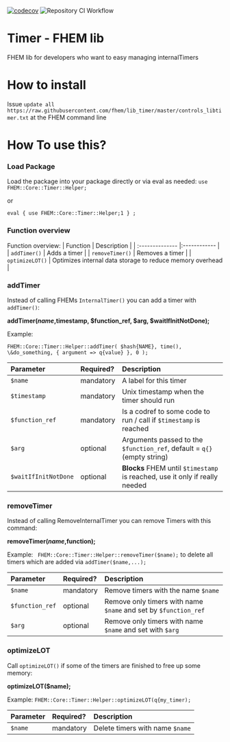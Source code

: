 [![codecov](https://codecov.io/gh/fhem/lib_timer/branch/master/graph/badge.svg)](https://codecov.io/gh/fhem/lib_timer)
![Repository CI Workflow](https://github.com/fhem/lib_timer/workflows/Repository%20CI%20Workflow/badge.svg)

Timer - FHEM lib 
======

FHEM lib  for developers who want to easy managing internalTimers


How to install
======

Issue `update all https://raw.githubusercontent.com/fhem/lib_timer/master/controls_libtimer.txt` at the FHEM command line

How To use this?
=====

### Load Package

Load the package into your package directly or via eval as needed:
`use FHEM::Core::Timer::Helper;`

or 

`eval { use FHEM::Core::Timer::Helper;1 } ;`

### Function overview

Function overview:
| Function        | Description  |
| :-------------- |:------------ | 
| `addTimer()`    | Adds a timer |
| `removeTimer()` | Removes a timer |
| `optimizeLOT()` | Optimizes internal data storage to reduce memory overhead |

### addTimer

Instead of calling FHEMs `InternalTimer()` you can add a timer with `addTimer()`:

**addTimer($name,$timestamp, $function_ref, $arg, $waitIfInitNotDone);**

Example:

`FHEM::Core::Timer::Helper::addTimer( $hash{NAME}, time(), \&do_something, { argument => q{value} }, 0 );`

| Parameter             | Required?   | Description  |
| :---------------------|:----------- | :----------  |
| `$name`               | mandatory   | A label for this timer|
| `$timestamp`          | mandatory   | Unix timestamp when the timer should run|
| `$function_ref`       | mandatory   | Is a codref to some code to run / call if `$timestamp` is reached|
| `$arg`                | optional    | Arguments passed to the `$function_ref`, default = `q{}`(empty string) |
| `$waitIfInitNotDone`  | optional    | **Blocks** FHEM until `$timestamp` is reached, use it only if really needed|


### removeTimer

Instead of calling RemoveInternalTimer you can remove Timers with this command:

**removeTimer($name,$function);** 

Example:
`  FHEM::Core::Timer::Helper::removeTimer($name); ` to delete all timers which are added via `addTimer($name,...);`

| Parameter        | Required?      | Description  |
| :--------------- | :------------- | :------------|
| `$name`          | mandatory      | Remove timers with the name `$name` |
| `$function_ref`  | optional       | Remove only timers with name `$name` and set by `$function_ref` |
| `$arg`           | optional       | Remove only timers with name `$name` and set with `$arg` |

### optimizeLOT

Call `optimizeLOT()` if some of the timers are finished to free up some memory:

**optimizeLOT($name);** 

Example:
`FHEM::Core::Timer::Helper::optimizeLOT(q{my_timer);`

| Parameter     | Required? | Description |
| :------------ | :-------  | :---------- |
| `$name`       | mandatory | Delete timers with name `$name` |
